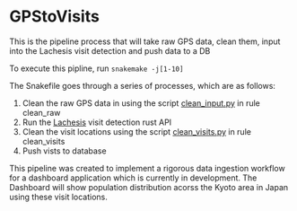 # GPStoVisits
This is the pipeline process that will take raw GPS data, clean them, input into the Lachesis visit detection and push data to a DB

To execute this pipline, run `snakemake -j[1-10]`

The Snakefile goes through a series of processes, which are as follows: 
1. Clean the raw GPS data in using the script [clean_input.py](clean_input.py) in rule clean_raw
2. Run the [Lachesis](https://github.com/hamishgibbs/lachesis) visit detection rust API
3. Clean the visit locations using the script [clean_visits.py](clean_visits.py) in rule clean_visits
4. Push vists to database 

This pipeline was created to implement a rigorous data ingestion workflow for a dashboard application which is currently in development. The Dashboard will show population distribution acorss the Kyoto area in Japan using these visit locations. 
